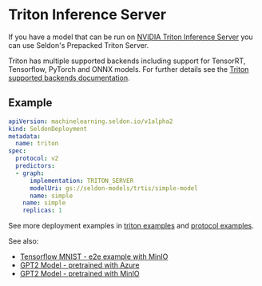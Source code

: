 # Triton Inference Server

If you have a model that can be run on [NVIDIA Triton Inference Server](https://github.com/triton-inference-server/server) you can use Seldon's Prepacked Triton Server.

Triton has multiple supported backends including support for TensorRT, Tensorflow, PyTorch and ONNX models. For further details see the [Triton supported backends documentation](https://docs.nvidia.com/deeplearning/triton-inference-server/master-user-guide/docs/model_repository.html#section-framework-model-definition).

## Example

```yaml
apiVersion: machinelearning.seldon.io/v1alpha2
kind: SeldonDeployment
metadata:
  name: triton
spec:
  protocol: v2
  predictors:
  - graph:
      implementation: TRITON_SERVER
      modelUri: gs://seldon-models/trtis/simple-model
      name: simple
    name: simple
    replicas: 1
```

See more deployment examples in [triton examples](../examples/triton_examples.html) and [protocol examples](../examples/protocol_examples.html).

See also:
- [Tensorflow MNIST - e2e example with MinIO](../examples/triton_mnist_e2e.html)
- [GPT2 Model - pretrained with Azure](../examples/triton_gpt2_example_azure.html)
- [GPT2 Model - pretrained with MinIO](../examples/triton_gpt2_example.html)
